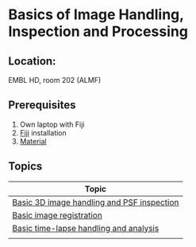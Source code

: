 # Basics of Image Handling, Inspection and Processing

## Location:

EMBL HD, room 202 (ALMF)

## Prerequisites

1. Own laptop with Fiji
2. [Fiji](https://imagej.net/Fiji/Downloads) installation
3. [Material](https://github.com/tischi/imagej-courses/archive/master.zip)

## Topics

|  Topic  |
|------------|
|[Basic 3D image handling and PSF inspection](https://github.com/tischi/imagej-courses/blob/master/practicals/3D-image-inspection.md)|
|[Basic image registration](https://github.com/tischi/imagej-courses/blob/master/practicals/image-registration.md)|
|[Basic time-lapse handling and analysis](https://github.com/tischi/imagej-courses/blob/master/practicals/time-lapse-handling-and-analysis.md)|
|[]()|

